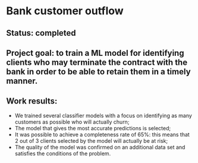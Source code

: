# Bank customer outflow
## Status: completed

## Project goal: to train a ML model for identifying clients who may terminate the contract with the bank in order to be able to retain them in a timely manner.

## Work results:

- We trained several classifier models with a focus on identifying as many customers as possible who will actually churn;
- The model that gives the most accurate predictions is selected;
- It was possible to achieve a completeness rate of 65%: this means that 2 out of 3 clients selected by the model will actually be at risk;
- The quality of the model was confirmed on an additional data set and satisfies the conditions of the problem.

